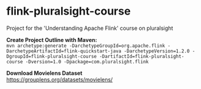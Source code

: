 # flink-pluralsight-course
Project for the 'Understanding Apache Flink' course on pluralsight

**Create Project Outline with Maven:** \
`mvn archetype:generate -DarchetypeGroupId=org.apache.flink -DarchetypeArtifactId=flink-quickstart-java -DarchetypeVersion=1.2.0 -DgroupId=flink-pluralsight-course -DartifactId=flink-pluralsight-course -Dversion=1.0 -Dpackage=com.pluralsight.flink
`

**Download Movielens Dataset**\
https://grouplens.org/datasets/movielens/




